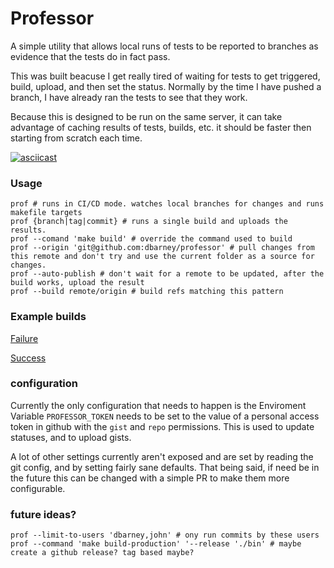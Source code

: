# Professor
A simple utility that allows local runs of tests to be reported to branches as evidence that the tests do in fact pass.

This was built beacuse I get really tired of waiting for tests to get triggered, build, upload, and then set the status. Normally by the time I have pushed a branch, I have already ran the tests to see that they work.

Because this is designed to be run on the same server, it can take advantage of caching results of tests, builds, etc. it should be faster then starting from scratch each time.

[![asciicast](https://asciinema.org/a/pAqsqN7pDzSmUpFelQdtXQst1.svg)](https://asciinema.org/a/pAqsqN7pDzSmUpFelQdtXQst1)

### Usage
```
prof # runs in CI/CD mode. watches local branches for changes and runs makefile targets
prof {branch|tag|commit} # runs a single build and uploads the results.
prof --comand 'make build' # override the command used to build
prof --origin 'git@github.com:dbarney/professor' # pull changes from this remote and don't try and use the current folder as a source for changes.
prof --auto-publish # don't wait for a remote to be updated, after the build works, upload the result
prof --build remote/origin # build refs matching this pattern
```

### Example builds
[Failure](https://gist.github.com/DBarney/d1e7920fcf6ae484d397430c1febea06)

[Success](https://gist.github.com/DBarney/61e0f6068911f125dc377600e642290a)

### configuration
Currently the only configuration that needs to happen is the Enviroment Variable `PROFESSOR_TOKEN` needs to be set to the value of a personal access token in github with the `gist` and `repo` permissions. This is used to update statuses, and to upload gists.

A lot of other settings currently aren't exposed and are set by reading the git config, and by setting fairly sane defaults. That being said, if need be in the future this can be changed with a simple PR to make them more configurable.

### future ideas?
```
prof --limit-to-users 'dbarney,john' # ony run commits by these users
prof --command 'make build-production' '--release './bin' # maybe create a github release? tag based maybe?
```